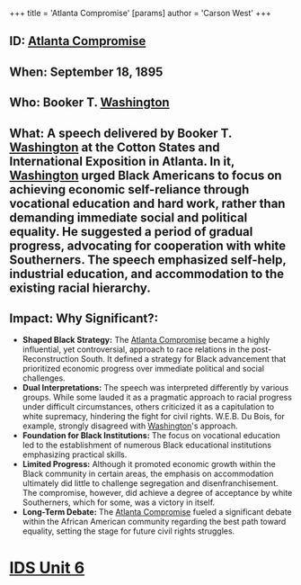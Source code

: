 +++
 title = 'Atlanta Compromise'
[params]
	author = 'Carson West'
+++
## ID: [Atlanta Compromise](./../atlanta-compromise/)

## When: September 18, 1895

## Who: Booker T. [Washington](./../washington/)

## What:  A speech delivered by Booker T. [Washington](./../washington/) at the Cotton States and International Exposition in Atlanta.  In it, [Washington](./../washington/) urged Black Americans to focus on achieving economic self-reliance through vocational education and hard work, rather than demanding immediate social and political equality. He suggested a period of gradual progress, advocating for cooperation with white Southerners.  The speech emphasized self-help, industrial education, and accommodation to the existing racial hierarchy.

## Impact: Why Significant?:
* **Shaped Black Strategy:** The [Atlanta Compromise](./../atlanta-compromise/) became a highly influential, yet controversial, approach to race relations in the post-Reconstruction South. It defined a strategy for Black advancement that prioritized economic progress over immediate political and social challenges.
* **Dual Interpretations:**  The speech was interpreted differently by various groups. While some lauded it as a pragmatic approach to racial progress under difficult circumstances, others criticized it as a capitulation to white supremacy, hindering the fight for civil rights.  W.E.B. Du Bois, for example, strongly disagreed with [Washington](./../washington/)'s approach.
* **Foundation for Black Institutions:** The focus on vocational education led to the establishment of numerous Black educational institutions emphasizing practical skills.
* **Limited Progress:** Although it promoted economic growth within the Black community in certain areas, the emphasis on accommodation ultimately did little to challenge segregation and disenfranchisement.  The compromise, however, did achieve a degree of acceptance by white Southerners, which for some, was a victory in itself.
* **Long-Term Debate:** The [Atlanta Compromise](./../atlanta-compromise/) fueled a significant debate within the African American community regarding the best path toward equality, setting the stage for future civil rights struggles.

# [IDS Unit 6](./../ids-unit-6/)